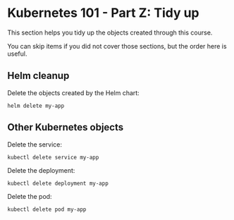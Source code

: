 # Kubernetes 101 - Part Z: Tidy up

This section helps you tidy up the objects created through this course.

You can skip items if you did not cover those sections, but the order here is useful.

## Helm cleanup

Delete the objects created by the Helm chart:

    helm delete my-app

## Other Kubernetes objects

Delete the service:

    kubectl delete service my-app

Delete the deployment:

    kubectl delete deployment my-app

Delete the pod:

    kubectl delete pod my-app
